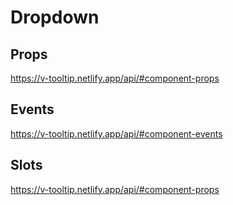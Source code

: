 # Dropdown

## Props
https://v-tooltip.netlify.app/api/#component-props
## Events
https://v-tooltip.netlify.app/api/#component-events

## Slots
https://v-tooltip.netlify.app/api/#component-props

